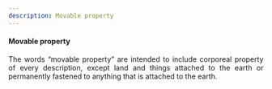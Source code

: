 ```yaml
---
description: Movable property
---
```


#### Movable property
<div style="text-align: justify">

The words “movable property” are intended to include corporeal property of every description, except land and things attached to the earth or permanently fastened to anything that is attached to the earth.

</div>
